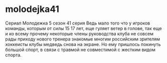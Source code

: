 # molodejka41
Сериал Молодежка 5 сезон 41 серия Ведь мало того что у игроков команды, которым от силы 15 17 лет, еще гуляет ветер в голове, так еще и ко всему прочему некоторые члены руководства клуба не совсем рады приходу нового тренера знакомые многим российским зрителям хоккеисты клубы медведь снова на экране. Но ему пришлось покинуть большой спорт, в связи с травмой не совместимой с жестким видом спорта.
